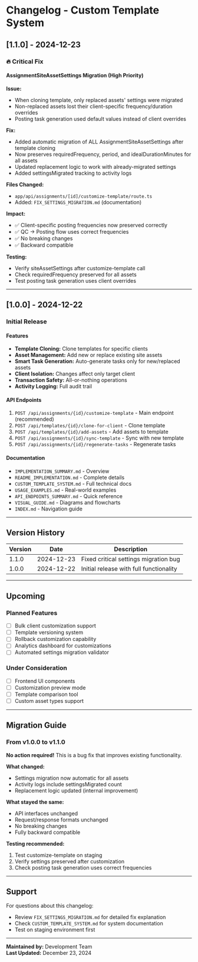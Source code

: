 # Changelog - Custom Template System

## [1.1.0] - 2024-12-23

### 🔥 Critical Fix

#### AssignmentSiteAssetSettings Migration (High Priority)

**Issue:**
- When cloning template, only replaced assets' settings were migrated
- Non-replaced assets lost their client-specific frequency/duration overrides
- Posting task generation used default values instead of client overrides

**Fix:**
- Added automatic migration of ALL AssignmentSiteAssetSettings after template cloning
- Now preserves requiredFrequency, period, and idealDurationMinutes for all assets
- Updated replacement logic to work with already-migrated settings
- Added settingsMigrated tracking to activity logs

**Files Changed:**
- `app/api/assignments/[id]/customize-template/route.ts`
- Added: `FIX_SETTINGS_MIGRATION.md` (documentation)

**Impact:**
- ✅ Client-specific posting frequencies now preserved correctly
- ✅ QC → Posting flow uses correct frequencies
- ✅ No breaking changes
- ✅ Backward compatible

**Testing:**
- Verify siteAssetSettings after customize-template call
- Check requiredFrequency preserved for all assets
- Test posting task generation uses client overrides

---

## [1.0.0] - 2024-12-22

### Initial Release

#### Features
- **Template Cloning:** Clone templates for specific clients
- **Asset Management:** Add new or replace existing site assets
- **Smart Task Generation:** Auto-generate tasks only for new/replaced assets
- **Client Isolation:** Changes affect only target client
- **Transaction Safety:** All-or-nothing operations
- **Activity Logging:** Full audit trail

#### API Endpoints
1. `POST /api/assignments/{id}/customize-template` - Main endpoint (recommended)
2. `POST /api/templates/{id}/clone-for-client` - Clone template
3. `POST /api/templates/{id}/add-assets` - Add assets to template
4. `POST /api/assignments/{id}/sync-template` - Sync with new template
5. `POST /api/assignments/{id}/regenerate-tasks` - Regenerate tasks

#### Documentation
- `IMPLEMENTATION_SUMMARY.md` - Overview
- `README_IMPLEMENTATION.md` - Complete details
- `CUSTOM_TEMPLATE_SYSTEM.md` - Full technical docs
- `USAGE_EXAMPLES.md` - Real-world examples
- `API_ENDPOINTS_SUMMARY.md` - Quick reference
- `VISUAL_GUIDE.md` - Diagrams and flowcharts
- `INDEX.md` - Navigation guide

---

## Version History

| Version | Date | Description |
|---------|------|-------------|
| 1.1.0 | 2024-12-23 | Fixed critical settings migration bug |
| 1.0.0 | 2024-12-22 | Initial release with full functionality |

---

## Upcoming

### Planned Features
- [ ] Bulk client customization support
- [ ] Template versioning system
- [ ] Rollback customization capability
- [ ] Analytics dashboard for customizations
- [ ] Automated settings migration validator

### Under Consideration
- [ ] Frontend UI components
- [ ] Customization preview mode
- [ ] Template comparison tool
- [ ] Custom asset types support

---

## Migration Guide

### From v1.0.0 to v1.1.0

**No action required!** This is a bug fix that improves existing functionality.

**What changed:**
- Settings migration now automatic for all assets
- Activity logs include settingsMigrated count
- Replacement logic updated (internal improvement)

**What stayed the same:**
- API interfaces unchanged
- Request/response formats unchanged
- No breaking changes
- Fully backward compatible

**Testing recommended:**
1. Test customize-template on staging
2. Verify settings preserved after customization
3. Check posting task generation uses correct frequencies

---

## Support

For questions about this changelog:
- Review `FIX_SETTINGS_MIGRATION.md` for detailed fix explanation
- Check `CUSTOM_TEMPLATE_SYSTEM.md` for system documentation
- Test on staging environment first

---

**Maintained by:** Development Team  
**Last Updated:** December 23, 2024
